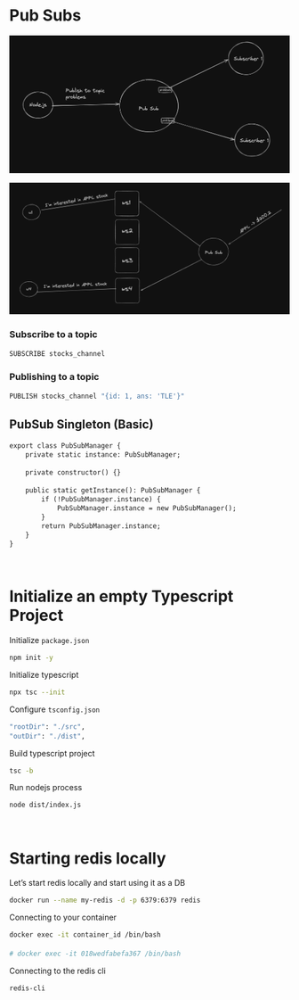 # **Pub Subs**
![alt text](images/image.png)

![alt text](images/image-1.png)

### Subscribe to a topic
```bash
SUBSCRIBE stocks_channel
```
### Publishing to a topic
```bash
PUBLISH stocks_channel "{id: 1, ans: 'TLE'}"
```

## PubSub Singleton (Basic)
```
export class PubSubManager {
	private static instance: PubSubManager;

	private constructor() {}

	public static getInstance(): PubSubManager {
		if (!PubSubManager.instance) {
			PubSubManager.instance = new PubSubManager();
		}
		return PubSubManager.instance;
	}
}
```
<br>

# **Initialize an empty Typescript Project**
Initialize ```package.json```
```bash
npm init -y
```

Initialize typescript
```bash
npx tsc --init
```

Configure ```tsconfig.json```

```bash
"rootDir": "./src",
"outDir": "./dist",
```
Build typescript project
```bash
tsc -b
```
Run nodejs process
```bash
node dist/index.js
```

<br>

# **Starting redis locally**

Let’s start redis locally and start using it as a DB

```bash
docker run --name my-redis -d -p 6379:6379 redis
```

Connecting to your container

```bash
docker exec -it container_id /bin/bash

# docker exec -it 018wedfabefa367 /bin/bash
```

Connecting to the redis cli

```bash
redis-cli
```

<br>






